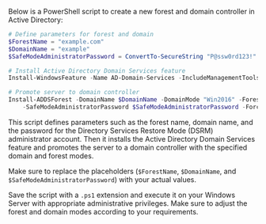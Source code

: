 Below is a PowerShell script to create a new forest and domain controller in Active Directory:

```powershell
# Define parameters for forest and domain
$ForestName = "example.com"
$DomainName = "example"
$SafeModeAdministratorPassword = ConvertTo-SecureString "P@ssw0rd123!" -AsPlainText -Force

# Install Active Directory Domain Services feature
Install-WindowsFeature -Name AD-Domain-Services -IncludeManagementTools

# Promote server to domain controller
Install-ADDSForest -DomainName $DomainName -DomainMode "Win2016" -ForestMode "Win2016" `
    -SafeModeAdministratorPassword $SafeModeAdministratorPassword -Force:$true
```

This script defines parameters such as the forest name, domain name, and the password for the Directory Services Restore Mode (DSRM) administrator account. Then it installs the Active Directory Domain Services feature and promotes the server to a domain controller with the specified domain and forest modes.

Make sure to replace the placeholders (`$ForestName`, `$DomainName`, and `$SafeModeAdministratorPassword`) with your actual values.

Save the script with a `.ps1` extension and execute it on your Windows Server with appropriate administrative privileges. Make sure to adjust the forest and domain modes according to your requirements.

